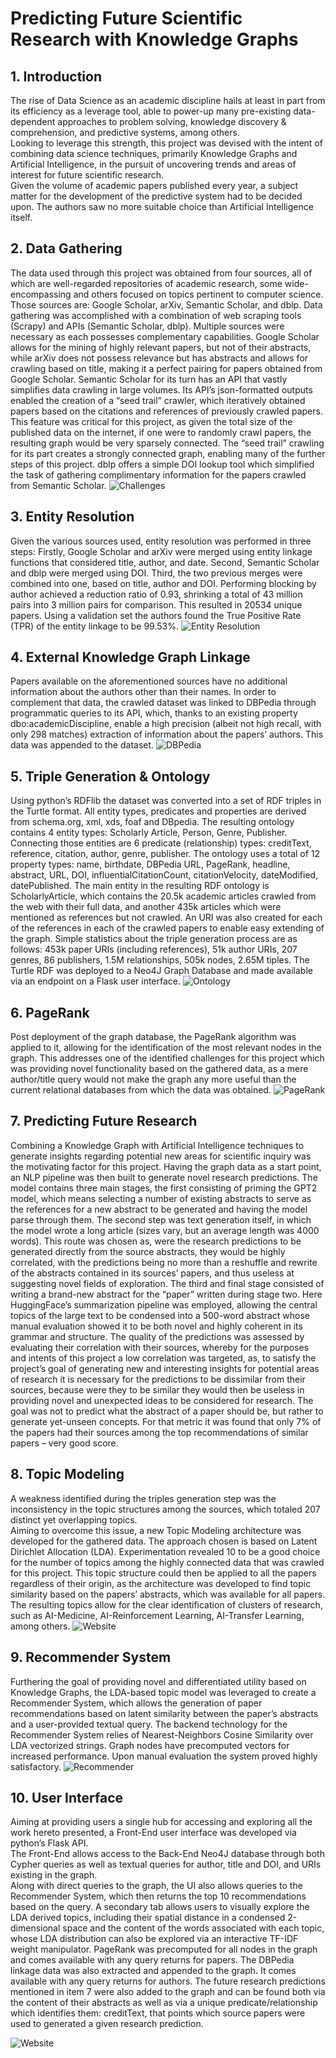 # Predicting Future Scientific Research with Knowledge Graphs

## 1. Introduction
The rise of Data Science as an academic discipline hails at least in part from its efficiency as a leverage tool, able to power-up many pre-existing data-dependent approaches to problem solving, knowledge discovery & comprehension, and predictive systems, among others.  
Looking to leverage this strength, this project was devised with the intent of combining data science techniques, primarily Knowledge Graphs and Artificial Intelligence, in the pursuit of uncovering trends and areas of interest for future scientific research.  
Given the volume of academic papers published every year, a subject matter for the development of the predictive system had to be decided upon. The authors saw no more suitable choice than Artificial Intelligence itself.  

## 2. Data Gathering
The data used through this project was obtained from four sources, all of which are well-regarded repositories of academic research, some wide-encompassing and others focused on topics pertinent to computer science. Those sources are: Google Scholar, arXiv, Semantic Scholar, and dblp. Data gathering was accomplished with a combination of web scraping tools (Scrapy) and APIs (Semantic Scholar, dblp). Multiple sources were necessary as each possesses complementary capabilities. Google Scholar allows for the mining of highly relevant papers, but not of their abstracts, while arXiv does not possess relevance but has abstracts and allows for crawling based on title, making it a perfect pairing for papers obtained from Google Scholar. 
Semantic Scholar for its turn has an API that vastly simplifies data crawling in large volumes. Its API’s json-formatted outputs enabled the creation of a “seed trail” crawler, which iteratively obtained papers based on the citations and references of previously crawled papers. This feature was critical for this project, as given the total size of the published data on the internet, if one were to randomly crawl papers, the resulting graph would be very sparsely connected. The “seed trail” crawling for its part creates a strongly connected graph, enabling many of the further steps of this project. 
dblp offers a simple DOI lookup tool which simplified the task of gathering complimentary information for the papers crawled from Semantic Scholar. 
![Challenges](images/challenges.png)


## 3. Entity Resolution
Given the various sources used, entity resolution was performed in three steps: Firstly, Google Scholar and arXiv were merged using entity linkage functions that considered title, author, and date. Second, Semantic Scholar and dblp were merged using DOI. Third, the two previous merges were combined into one, based on title, author and DOI. Performing blocking by author achieved a reduction ratio of 0.93, shrinking a total of 43 million pairs into 3 million pairs for comparison. This resulted in 20534 unique papers. 
Using a validation set the authors found the True Positive Rate (TPR) of the entity linkage to be 99.53%. 
![Entity Resolution](images/entity.png)
 
## 4. External Knowledge Graph Linkage 
Papers available on the aforementioned sources have no additional information about the authors other than their names. In order to complement that data, the crawled dataset was linked to DBPedia through programmatic queries to its 
API, which, thanks to an existing property dbo:academicDiscipline, enable a high precision (albeit not high recall, with only 298 matches) extraction of information about the papers’ authors. This data was appended to the dataset. 
![DBPedia](images/dbpedia.png)

 
## 5. Triple Generation & Ontology 
Using python’s RDFlib the dataset was converted into a set of RDF triples in the Turtle format.  All entity types, predicates and properties are derived from schema.org, xml, xds, foaf and DBpedia. 
The resulting ontology contains 4 entity types: Scholarly Article, Person, Genre, Publisher. 
Connecting those entities are 6 predicate (relationship) types: creditText, reference, citation, author, genre, publisher. 
The ontology uses a total of 12 property types: name, birthdate, DBPedia URL, PageRank, headline, abstract, URL, DOI, influentialCitationCount, citationVelocity, dateModified, datePublished. 
The main entity in the resulting RDF ontology is ScholarlyArticle, which contains the 20.5k academic articles crawled from the web with their full data, and another 435k articles which were mentioned as references but not crawled. An URI was also created for each of the references in each of the crawled papers to enable easy extending of the graph. 
Simple statistics about the triple generation process are as follows: 453k paper URIs (including references), 51k author URIs, 207 genres, 86 publishers, 1.5M relationships, 505k nodes, 2.65M tiples. 
The Turtle RDF was deployed to a Neo4J Graph Database and made available via an endpoint on a Flask user interface. 
![Ontology](images/ontology.png)
 
## 6. PageRank 
Post deployment of the graph database, the PageRank algorithm was applied to it, allowing for the identification of the most relevant nodes in the graph. This addresses one of the identified challenges for this project which was providing novel functionality based on the gathered data, as a mere author/title query would not make the graph any more useful than the current relational databases from which the data was obtained. 
![PageRank](images/pagerank.png)
 
## 7. Predicting Future Research 
Combining a Knowledge Graph with Artificial Intelligence techniques to generate insights regarding potential new areas for scientific inquiry was the motivating factor for this project. Having the graph data as a start point, an NLP pipeline was then built to generate novel research predictions.  The model contains three main stages, the first consisting of priming the GPT2 model, which means selecting a number of existing abstracts to serve as the references for a new abstract to be generated and having the model parse through them. 
The second step was text generation itself, in which the model wrote a long article (sizes vary, but an average length was 4000 words). This route was chosen as, were the research predictions to be generated directly from the source abstracts, they would be highly correlated, with the predictions being no more than a reshuffle and rewrite of the abstracts contained in its sources’ papers, and thus useless at suggesting novel fields of exploration. 
The third and final stage consisted of writing a brand-new abstract for the “paper” written during stage two. Here HuggingFace’s summarization pipeline was employed, allowing the central topics of the large text to be condensed into a 500-word abstract whose manual evaluation showed it to be both novel and highly coherent in its grammar and structure. 
The quality of the predictions was assessed by evaluating their correlation with their sources, whereby for the purposes and intents of this project a low correlation was targeted, as, to satisfy the project’s goal of generating new and interesting insights for potential areas of research it is necessary for the predictions to be dissimilar from their sources, because were they to be similar they would then be useless in providing novel and unexpected ideas to be considered for research. The goal was not to predict what the abstract of a paper should be, but rather to generate yet-unseen concepts. For that metric it was found that only 7% of the papers had their sources among the top recommendations of similar papers – very good score. 
 
## 8. Topic Modeling 
A weakness identified during the triples generation step was the inconsistency in the topic structures among the sources, which totaled 207 distinct yet overlapping topics.  
Aiming to overcome this issue, a new Topic Modeling architecture was developed for the gathered data. The approach chosen is based on Latent Dirichlet Allocation (LDA). Experimentation revealed 10 to be a good choice for the number of topics among the highly connected data that was crawled for this project. This topic structure could then be applied to all the papers regardless of their origin, as the architecture was developed to find topic similarity based on the papers’ abstracts, which was available for all papers. The resulting topics allow for the clear identification of clusters of research, such as AI-Medicine, AI-Reinforcement Learning, AI-Transfer Learning, among others. 
![Website](images/lda.png)
 
## 9. Recommender System 
Furthering the goal of providing novel and differentiated utility based on Knowledge Graphs, the LDA-based topic model was leveraged to create a Recommender System, which allows the generation of paper recommendations based on latent similarity between the paper’s abstracts and a user-provided textual query. 
The backend technology for the Recommender System relies of Nearest-Neighbors Cosine Similarity over LDA vectorized strings. Graph nodes have precomputed vectors for increased performance. Upon manual evaluation the system proved highly satisfactory. 
![Recommender](images/recommender.png)

 
## 10. User Interface 
Aiming at providing users a single hub for accessing and exploring all the work hereto presented, a Front-End user interface was developed via python’s Flask API.  
The Front-End allows access to the Back-End Neo4J database through both Cypher queries as well as textual queries for author, title and DOI, and URIs existing in the graph.  
Along with direct queries to the graph, the UI also allows queries to the Recommender System, which then returns the top 10 recommendations based on the query. A secondary tab allows users to visually explore the LDA derived topics, including their spatial distance in a condensed 2-dimensional space and the content of the words associated with each topic, whose LDA distribution can also be explored via an interactive TF-IDF weight manipulator. PageRank was precomputed for all nodes in the graph and comes available with any query returns for papers.  The DBPedia linkage data was also extracted and appended to the graph. It comes available with any query returns for authors. 
The future research predictions mentioned in item 7 were also added to the graph and can be found both via the content of their abstracts as well as via a unique predicate/relationship which identifies them: creditText, that points which source papers were used to generated a given research prediction.  

![Website](images/website.png)